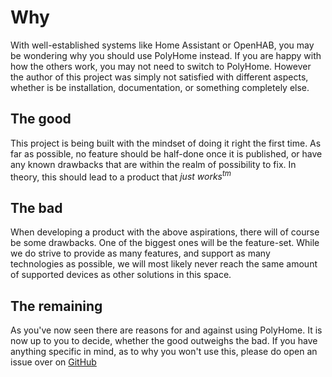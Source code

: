 # Why

With well-established systems like Home Assistant or OpenHAB, you may be wondering why you should use PolyHome instead. If you are happy with how the others work, you may not need to switch to PolyHome. However the author of this project was simply not satisfied with different aspects, whether is be installation, documentation, or something completely else.

## The good

This project is being built with the mindset of doing it right the first time. As far as possible, no feature should be half-done once it is published, or have any known drawbacks that are within the realm of possibility to fix. In theory, this should lead to a product that *just works<sup>tm</sup>*

## The bad

When developing a product with the above aspirations, there will of course be some drawbacks. One of the biggest ones will be the feature-set. While we do strive to provide as many features, and support as many technologies as possible, we will most likely never reach the same amount of supported devices as other solutions in this space.

## The remaining

As you've now seen there are reasons for and against using PolyHome. It is now up to you to decide, whether the good outweighs the bad. If you have anything specific in mind, as to why you won't use this, please do open an issue over on [GitHub](https://github.com/polyhome/polyhome)